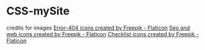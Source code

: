 # CSS-mySite
credits for images
<a href="https://www.flaticon.com/free-icons/error-404" title="error-404 icons">Error-404 icons created by Freepik - Flaticon</a>
<a href="https://www.flaticon.com/free-icons/seo-and-web" title="seo and web icons">Seo and web icons created by Freepik - Flaticon</a>
<a href="https://www.flaticon.com/free-icons/checklist" title="checklist icons">Checklist icons created by Freepik - Flaticon</a>